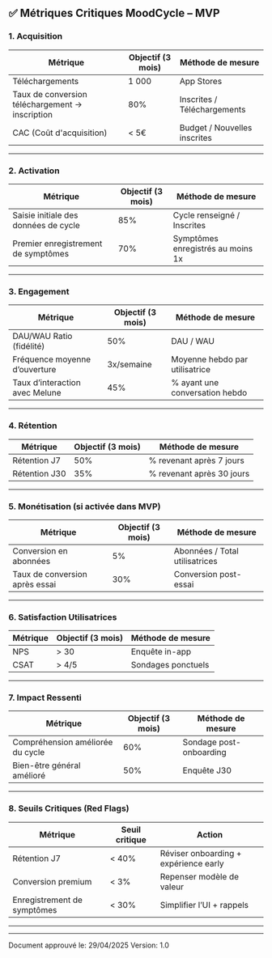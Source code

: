 ## ✅ **Métriques Critiques MoodCycle – MVP**

### 1. **Acquisition**
| Métrique | Objectif (3 mois) | Méthode de mesure |
|---------|-------------------|------------------|
| Téléchargements | 1 000 | App Stores |
| Taux de conversion téléchargement → inscription | 80% | Inscrites / Téléchargements |
| CAC (Coût d'acquisition) | < 5€ | Budget / Nouvelles inscrites |

---

### 2. **Activation**
| Métrique | Objectif (3 mois) | Méthode de mesure |
|---------|-------------------|------------------|
| Saisie initiale des données de cycle | 85% | Cycle renseigné / Inscrites |
| Premier enregistrement de symptômes | 70% | Symptômes enregistrés au moins 1x |

---

### 3. **Engagement**
| Métrique | Objectif (3 mois) | Méthode de mesure |
|---------|-------------------|------------------|
| DAU/WAU Ratio (fidélité) | 50% | DAU / WAU |
| Fréquence moyenne d’ouverture | 3x/semaine | Moyenne hebdo par utilisatrice |
| Taux d’interaction avec Melune | 45% | % ayant une conversation hebdo |

---

### 4. **Rétention**
| Métrique | Objectif (3 mois) | Méthode de mesure |
|---------|-------------------|------------------|
| Rétention J7 | 50% | % revenant après 7 jours |
| Rétention J30 | 35% | % revenant après 30 jours |

---

### 5. **Monétisation (si activée dans MVP)**
| Métrique | Objectif (3 mois) | Méthode de mesure |
|---------|-------------------|------------------|
| Conversion en abonnées | 5% | Abonnées / Total utilisatrices |
| Taux de conversion après essai | 30% | Conversion post-essai |

---

### 6. **Satisfaction Utilisatrices**
| Métrique | Objectif (3 mois) | Méthode de mesure |
|---------|-------------------|------------------|
| NPS | > 30 | Enquête in-app |
| CSAT | > 4/5 | Sondages ponctuels |

---

### 7. **Impact Ressenti**
| Métrique | Objectif (3 mois) | Méthode de mesure |
|---------|-------------------|------------------|
| Compréhension améliorée du cycle | 60% | Sondage post-onboarding |
| Bien-être général amélioré | 50% | Enquête J30 |

---

### 8. **Seuils Critiques (Red Flags)**
| Métrique | Seuil critique | Action |
|---------|----------------|--------|
| Rétention J7 | < 40% | Réviser onboarding + expérience early |
| Conversion premium | < 3% | Repenser modèle de valeur |
| Enregistrement de symptômes | < 30% | Simplifier l’UI + rappels |

---
---

Document approuvé le: 29/04/2025
Version: 1.0
